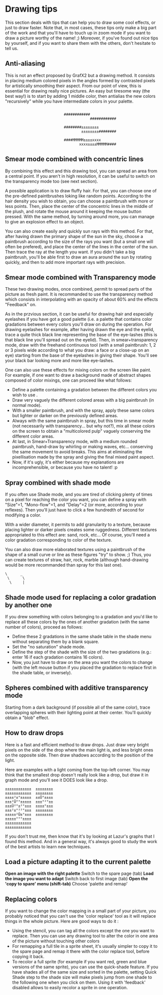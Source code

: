 # Drawing tips #

This section deals with tips that can help you to draw some cool effects, or just to draw faster. Note that, in most cases, these tips only make a big part of the work and that you'll have to touch up in zoom mode if you want to draw a picture worthy of the name! ;) Moreover, if you've found out nice tips by yourself, and if you want to share them with the others, don't hesitate to tell us.

## Anti-aliasing ##

This is not an effect proposed by GrafX2 but a drawing method. It consists in placing medium colored pixels in the angles formed by contrasted pixels for artistically smoothing their aspect. From our point of view, this is essential for drawing really nice pictures. An easy but tiresome way (the best way!) is to start by adding 1 middle color, then antialias the new colors "recursively" while you have intermediate colors in your palette.

```

                           ############
                                       ############

                           ########±±±±±±±±
                                   ±±±±±±±±########

                           ####MMMMM±±±±xxxx
                                  xxxx±±±±MMMMM####
```


## Smear mode combined with concentric lines ##

By combining this effect and this drawing tool, you can spread an area from a central point. If you aren't in high resolution, it can be useful to switch on the transparency mode too (see next section).

A possible application is to draw fluffy hair. For that, you can choose one of the pre-defined paintbrushes loking like random points. According to the hair density you wish to obtain, you can choose a paintbrush with more or less points. Then, place the center of the concentric lines in the middle of the plush, and rotate the mouse around it keeping the mouse button pressed. With the same method, by turning around more, you can manage to give an explosion effect to an object.

You can also create easily and quickly sun rays with this method. For that, after having drawn the primary shape of the sun in the sky, choose a paintbrush according to the size of the rays you want (but a small one will often be prefered), and place the center of the lines in the center of the sun. Then trace the ray at the length you want. If you didn't take a big paintbrush, you'll be able first to draw an aura around the sun by rotating quickly, and then to add more important rays with precision.

## Smear mode combined with Transparency mode ##

These two drawing modes, once combined, permit to spread parts of the picture as fresh paint. It is recommanded to use the transparency method which consists in interpolating with an opacity of about 60% and the effects "Feedback" on.

As in the przvious section, it can be useful for drawing hair and especially eyelashes if you have got a good palette (i.e. a palette that contains color gradations between every colors you'll draw on during the operation. For drawing eyelashes for example, after having drawn the eye and the eyelid, trace a quite thick black line representing the base of the eye-lashes (this is that black line you'll spread out on the eyelid). Then, in smear+transparency mode, draw with the freehand continuous tool (with a small paintbrush: 1, 2 or 3 pixels wide according to what you draw: a face or a close-up on an eye) starting from the base of the eyelashes in giving their shape. You'll see your black bar looking more and more like eye-lashes.

One can also use these effects for mixing colors on the screen like paint. For example, if one want to draw a background made of abstract shapes composed of color mixings, one can proceed like what follows:
  * Define a palette containing a gradation between the different colors you wish to use .
  * Draw very vaguely the different colored areas with a big paintbrush (in normal mode).
  * With a smaller paintbrush, and with the spray, apply these same colors but lighter or darker on the previously defined areas.
  * Always with the same paintbrush in spray, but this time in smear mode (not necessarily with transparency... but why not?), mix all these colors on the screen to obtain a "multicolored pulp" vaguely conserving the different color areas.
  * At last, in Smear+Transparency mode, with a medium rounded paintbrush, hand-draw by whirling or making waves, etc... conserving the same movement to avoid breaks. This aims at eliminating the pixellisation made by the spray and giving the final mixed paint aspect.
  * Now, if it's ugly, it's either because my explanations are incomprehensible, or because you have no talent! :p

## Spray combined with shade mode ##

If you often use Shade mode, and you are tired of clicking plenty of times on a pixel for reaching the color you want, you can define a spray with "Size"=1, "Mono-flow"=1, and "Delay"=2 (or more, according to your reflexes). Then you'll just have to click a few hundredth of second for modifying a color.

With a wider diameter, it permits to add granularity to a texture, because placing lighter or darker pixels creates some ruggedness. Different textures appropriated to this effect are: sand, rock, etc... Of course, you'll need a color gradation corresponding to color of the texture.

You can also draw more elaborated textures using a paintbrush of the shape of a small curve or line as these figures "try" to show. ;) Thus, you can create textures of straw, hair, rock, marble (although hand-drawing would be more recommanded than spray for this last one).

```
\      _
 \      \
  \     |
```

## Shade mode used for replacing a color gradation by another one ##

If you drew something with colors belonging to a gradation and you'd like to  replace all these colors by the ones of another gradation (with the same number of colors), proceed as follows:
  * Define these 2 gradations in the same shade table in the shade menu without separating them by a blank square.
  * Set the "no saturation" shade mode.
  * Define the step of the shade with the size of the two gradations (e.g.: enter 16 if each gradation contains 16 colors).
  * Now, you just have to draw on the area you want the colors to change (with the left mouse button if you placed the gradation to replace first in the shade table, or inversely).

## Spheres combined with additive transparency mode ##

Starting from a dark background (if possible all of the same color), trace overlapping spheres with their lighting point at their center. You'll quickly obtain a "blob" effect.


## How to draw drops ##

Here is a fast and efficient method to draw drops. Just draw very bright pixels on the side of the drop where the main light is, and less bright ones on the opposite side. Then draw shadows according to the position of the light.

Here are examples with a light coming from the top-left corner.
You may think that the smallest  drop doesn't really look like a drop, but draw it in graph mode and you'll see it DOES look like a drop.

```
±±±±±±±±±±±±  ±±±±±±±±
±±±±±±±±±±±±  ±±±±±±±±
±±±±²±°±±±±±  ±±Û°±±±±
±±±²Û°°±±±±±  ±±±°²°±±
±±±Û²°±²°±±±  ±±±±°±±±
±±±²±°²²°±±±  ±±±±±±±±
±±±±±²Û±°±±±  ±±±±±±±±
±±±±±°°°±±±±
±±±±±±±±±±±±
±±±±±±±±±±±±
```

If you don't trust me, then know that it's by looking at Lazur's graphs that I found this method. And in a general way, it's always good to study the work of the best artists to learn new techniques.

## Load a picture adapting it to the current palette ##
**Open an image with the right palette** Switch to the spare page (tab)
**Load the image you want to adapt** Switch back to first image (tab)
**Open the 'copy to spare' menu (shift-tab)** Choose 'palette and remap'

## Replacing colors ##
If you want to change the color mapping in a small part of your picture, you probably noticed that you can't use the 'color replace' tool as it will replace things in the whole picture.
Here are good ways to do it :
  * Using the stencil, you can tag all the colors except the one you want to replace. Then you can use any drawing tool to alter the color in one area of the picture without touching other colors
  * For remapping a full tile in a sprite sheet, it's usually simpler to copy it to the spare page and remap it there with the color replace tool, before copying it back.
  * To recolor a full sprite (for example if you want red, green and blue versions of the same sprite), you can use the quick-shade feature. If you have shades all of the same size and sorted in the palette, setting Quick Shade step to the shade size will make pixels jump from one shade to the following one when you click on them. Using it with 'feedback' disabled allows to easily recolor a sprite in one operation.